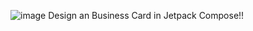 ![image](https://github.com/thiennh23/BusinessCardApp/assets/135424236/22143ffd-9cc7-46b5-833e-8c747a65c5eb)
Design an Business Card in Jetpack Compose!!
